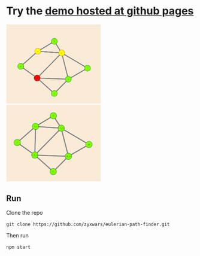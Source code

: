 # Try the [demo hosted at github pages](https://zyxwars.github.io/eulerian-path-finder/)

<img src="./example2.png" width=50%/>
<img src="./example1.png" width=50%/>

## Run

Clone the repo

```
git clone https://github.com/zyxwars/eulerian-path-finder.git
```

Then run

```
npm start
```
